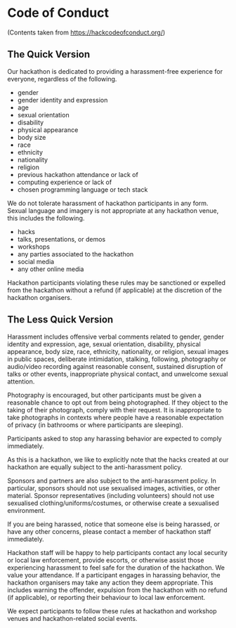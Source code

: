# Code of Conduct

(Contents taken from <https://hackcodeofconduct.org/>)

## The Quick Version

Our hackathon is dedicated to providing a harassment-free experience for everyone, regardless of the following.
 * gender
 * gender identity and expression
 * age
 * sexual orientation
 * disability
 * physical appearance
 * body size
 * race
 * ethnicity
 * nationality
 * religion
 * previous hackathon attendance or lack of
 * computing experience or lack of
 * chosen programming language or tech stack

We do not tolerate harassment of hackathon participants in any form. Sexual language and imagery is not appropriate at any hackathon venue, this includes the following.
 * hacks
 * talks, presentations, or demos
 * workshops
 * any parties associated to the hackathon
 * social media
 * any other online media

Hackathon participants violating these rules may be sanctioned or expelled from the hackathon without a refund (if applicable) at the discretion of the hackathon organisers.

## The Less Quick Version

Harassment includes offensive verbal comments related to gender, gender identity and expression, age, sexual orientation, disability, physical appearance, body size, race, ethnicity, nationality, or religion, sexual images in public spaces, deliberate intimidation, stalking, following, photography or audio/video recording against reasonable consent, sustained disruption of talks or other events, inappropriate physical contact, and unwelcome sexual attention.

Photography is encouraged, but other participants must be given a reasonable chance to opt out from being photographed. If they object to the taking of their photograph, comply with their request. It is inappropriate to take photographs in contexts where people have a reasonable expectation of privacy (in bathrooms or where participants are sleeping).

Participants asked to stop any harassing behavior are expected to comply immediately.

As this is a hackathon, we like to explicitly note that the hacks created at our hackathon are equally subject to the anti-harassment policy.

Sponsors and partners are also subject to the anti-harassment policy. In particular, sponsors should not use sexualised images, activities, or other material. Sponsor representatives (including volunteers) should not use sexualised clothing/uniforms/costumes, or otherwise create a sexualised environment.

If you are being harassed, notice that someone else is being harassed, or have any other concerns, please contact a member of hackathon staff immediately.

Hackathon staff will be happy to help participants contact any local security or local law enforcement, provide escorts, or otherwise assist those experiencing harassment to feel safe for the duration of the hackathon. We value your attendance.
If a participant engages in harassing behavior, the hackathon organisers may take any action they deem appropriate. This includes warning the offender, expulsion from the hackathon with no refund (if applicable), or reporting their behaviour to local law enforcement.

We expect participants to follow these rules at hackathon and workshop venues and hackathon-related social events.
